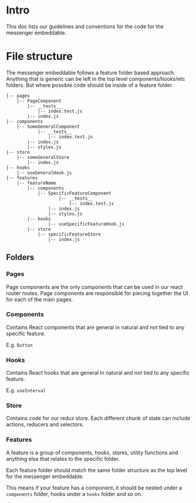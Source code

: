 # Intro

This doc lists our guidelines and conventions for the code for the messenger embeddable.

# File structure

The messenger embeddable follows a feature folder based approach. Anything that is generic can be left in the top level components/hooks/etc folders. But where possible code should be inside of a feature folder.

```
|-- pages
    |-- PageComponent
        |-- __tests__
            |-- index.test.js
        |-- index.js
|-- components
    |-- SomeGeneralComponent
            |-- __tests__
                |-- index.test.js
        |-- index.js
        |-- styles.js
|-- store
    |-- someGeneralStore
        |-- index.js
|-- hooks
    |-- useGeneralHook.js
|-- features
    |-- featureName
        |-- components
            |-- SpecificFeatureComponent
                    |-- __tests__
                        |-- index.test.js
                |-- index.js
                |-- styles.js
        |-- hooks
                |-- useSpecificFeatureHook.js
        |-- store
            |-- specificFeatureStore
                |-- index.js
```

## Folders

### Pages

Page components are the only components that can be used in our react router routes.
Page components are responsible for piecing together the UI for each of the main pages.

### Components

Contains React components that are general in natural and not tied to any specific feature.

E.g. `Button`

### Hooks

Contains React hooks that are general in natural and not tied to any specific feature.

E.g. `useInterval`

### Store

Contains code for our redux store. Each different chunk of state can include actions, reducers and selectors.

### Features

A feature is a group of components, hooks, stores, utility functions and anything else that relates to the specific folder.

Each feature folder should match the same folder structure as the top level for the messenger embeddable.

This means if your feature has a component, it should be nested under a `components` folder, hooks under a `hooks` folder and so on.
